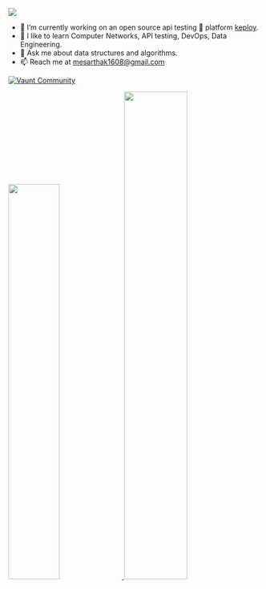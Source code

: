                    
![](https://komarev.com/ghpvc/?username=Sarthak160&color=green)

- 🔭 I’m currently working on an open source api testing 🧪 platform [keploy](https://github.com/keploy/keploy).
- 🌱 I like to learn Computer Networks, API testing, DevOps, Data Engineering.  
- 💬 Ask me about data structures and algorithms.
- 📫 Reach me at mesarthak1608@gmail.com 

[![Vaunt Community](https://api.vaunt.dev/v1/github/entities/Sarthak160/badges/community)](https://community.vaunt.dev/board/Sarthak160)
<p>
<a href="https://vaunt.dev">
<img src="https://api.vaunt.dev/v1/github/entities/Sarthak160/contributions?format=svg" width="45%" />
</a>
<img decoding="async" loading="lazy" src="https://api.vaunt.dev/v1/github/entities/sarthak160/achievements?format=svg&limit=3" width="50%" />
</p>

<p>&nbsp;


